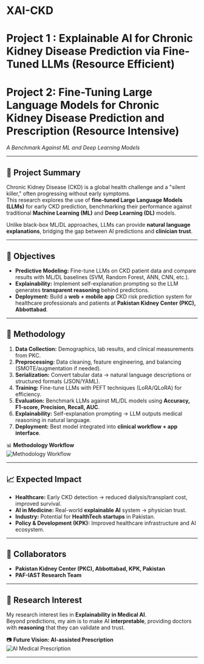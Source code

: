 # XAI-CKD
# Project 1 : Explainable AI for Chronic Kidney Disease Prediction via Fine-Tuned LLMs (Resource Efficient)
# Project 2: Fine-Tuning Large Language Models for Chronic Kidney Disease Prediction and Prescription (Resource Intensive)
*A Benchmark Against ML and Deep Learning Models*  

---

## 📌 Project Summary  
Chronic Kidney Disease (CKD) is a global health challenge and a "silent killer," often progressing without early symptoms.  
This research explores the use of **fine-tuned Large Language Models (LLMs)** for early CKD prediction, benchmarking their performance against traditional **Machine Learning (ML)** and **Deep Learning (DL)** models.  

Unlike black-box ML/DL approaches, LLMs can provide **natural language explanations**, bridging the gap between AI predictions and **clinician trust**.  

---

## 🎯 Objectives  
- **Predictive Modeling:** Fine-tune LLMs on CKD patient data and compare results with ML/DL baselines (SVM, Random Forest, ANN, CNN, etc.).  
- **Explainability:** Implement self-explanation prompting so the LLM generates **transparent reasoning** behind predictions.  
- **Deployment:** Build a **web + mobile app** CKD risk prediction system for healthcare professionals and patients at **Pakistan Kidney Center (PKC), Abbottabad**.  

---

## 🧪 Methodology  

1. **Data Collection:** Demographics, lab results, and clinical measurements from PKC.  
2. **Preprocessing:** Data cleaning, feature engineering, and balancing (SMOTE/augmentation if needed).  
3. **Serialization:** Convert tabular data → natural language descriptions or structured formats (JSON/YAML).  
4. **Training:** Fine-tune LLMs with PEFT techniques (LoRA/QLoRA) for efficiency.  
5. **Evaluation:** Benchmark LLMs against ML/DL models using **Accuracy, F1-score, Precision, Recall, AUC**.  
6. **Explainability:** Self-explanation prompting → LLM outputs medical reasoning in natural language.  
7. **Deployment:** Best model integrated into **clinical workflow + app interface**.  

📊 **Methodology Workflow**  
![Methodology Workflow](path/to/your-methodology-image.png)  

---

## 📈 Expected Impact  

- **Healthcare:** Early CKD detection → reduced dialysis/transplant cost, improved survival.  
- **AI in Medicine:** Real-world **explainable AI** system → physician trust.  
- **Industry:** Potential for **HealthTech startups** in Pakistan.  
- **Policy & Development (KPK):** Improved healthcare infrastructure and AI ecosystem.  

---

## 🤝 Collaborators  

- **Pakistan Kidney Center (PKC), Abbottabad, KPK, Pakistan**  
- **PAF-IAST Research Team**  

---

## 📌 Research Interest  

My research interest lies in **Explainability in Medical AI**.  
Beyond predictions, my aim is to make AI **interpretable**, providing doctors with **reasoning** that they can validate and trust.  

📷 **Future Vision: AI-assisted Prescription**  
![AI Medical Prescription](path/to/your-prescription-vision-image.png)  

---
